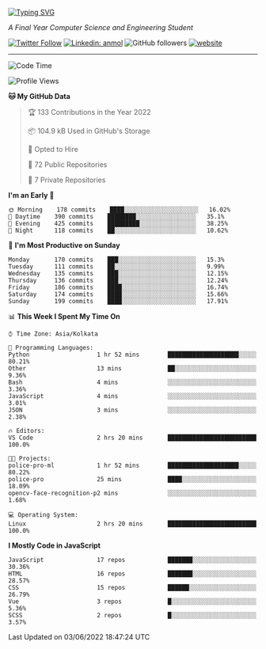 [![Typing SVG](https://readme-typing-svg.herokuapp.com?lines=HI%2C+I'm+Tonal;I'm+a+MEVN+Stack+Developer)](https://git.io/typing-svg)

<p><em>A Final Year Computer Science and Engineering Student</em></p>

[![Twitter Follow](https://img.shields.io/twitter/follow/tonalmathew?style=flat)](https://twitter.com/intent/follow?screen_name=tonalmathew)
[![Linkedin: anmol](https://img.shields.io/badge/tonal-mathew?style=flat-square&logo=Linkedin&logoColor=white&link=https://www.linkedin.com/in/tonal-mathew/)](https://www.linkedin.com/in/tonal-mathew/)
![GitHub followers](https://img.shields.io/github/followers/tonalmathew?label=Follow&style=social)
[![website](https://img.shields.io/badge/Website-46a2f1.svg?&style=flat-square&logo=Google-Chrome&logoColor=white&link=http://tonalmathew.github.io/)](http://tonalmathew.github.io/)

---
<!--START_SECTION:waka-->
![Code Time](http://img.shields.io/badge/Code%20Time-0%20secs-blue)

![Profile Views](http://img.shields.io/badge/Profile%20Views-0-blue)

**🐱 My GitHub Data** 

> 🏆 133 Contributions in the Year 2022
 > 
> 📦 104.9 kB Used in GitHub's Storage 
 > 
> 💼 Opted to Hire
 > 
> 📜 72 Public Repositories 
 > 
> 🔑 7 Private Repositories  
 > 
**I'm an Early 🐤** 

```text
🌞 Morning    178 commits    ████░░░░░░░░░░░░░░░░░░░░░   16.02% 
🌆 Daytime    390 commits    ████████░░░░░░░░░░░░░░░░░   35.1% 
🌃 Evening    425 commits    █████████░░░░░░░░░░░░░░░░   38.25% 
🌙 Night      118 commits    ██░░░░░░░░░░░░░░░░░░░░░░░   10.62%

```
📅 **I'm Most Productive on Sunday** 

```text
Monday       170 commits    ███░░░░░░░░░░░░░░░░░░░░░░   15.3% 
Tuesday      111 commits    ██░░░░░░░░░░░░░░░░░░░░░░░   9.99% 
Wednesday    135 commits    ███░░░░░░░░░░░░░░░░░░░░░░   12.15% 
Thursday     136 commits    ███░░░░░░░░░░░░░░░░░░░░░░   12.24% 
Friday       186 commits    ████░░░░░░░░░░░░░░░░░░░░░   16.74% 
Saturday     174 commits    ████░░░░░░░░░░░░░░░░░░░░░   15.66% 
Sunday       199 commits    ████░░░░░░░░░░░░░░░░░░░░░   17.91%

```


📊 **This Week I Spent My Time On** 

```text
⌚︎ Time Zone: Asia/Kolkata

💬 Programming Languages: 
Python                   1 hr 52 mins        ████████████████████░░░░░   80.21% 
Other                    13 mins             ██░░░░░░░░░░░░░░░░░░░░░░░   9.36% 
Bash                     4 mins              ░░░░░░░░░░░░░░░░░░░░░░░░░   3.36% 
JavaScript               4 mins              ░░░░░░░░░░░░░░░░░░░░░░░░░   3.01% 
JSON                     3 mins              ░░░░░░░░░░░░░░░░░░░░░░░░░   2.38%

🔥 Editors: 
VS Code                  2 hrs 20 mins       █████████████████████████   100.0%

🐱‍💻 Projects: 
police-pro-ml            1 hr 52 mins        ████████████████████░░░░░   80.22% 
police-pro               25 mins             ████░░░░░░░░░░░░░░░░░░░░░   18.09% 
opencv-face-recognition-p2 mins              ░░░░░░░░░░░░░░░░░░░░░░░░░   1.68%

💻 Operating System: 
Linux                    2 hrs 20 mins       █████████████████████████   100.0%

```

**I Mostly Code in JavaScript** 

```text
JavaScript               17 repos            ███████░░░░░░░░░░░░░░░░░░   30.36% 
HTML                     16 repos            ███████░░░░░░░░░░░░░░░░░░   28.57% 
CSS                      15 repos            ██████░░░░░░░░░░░░░░░░░░░   26.79% 
Vue                      3 repos             █░░░░░░░░░░░░░░░░░░░░░░░░   5.36% 
SCSS                     2 repos             █░░░░░░░░░░░░░░░░░░░░░░░░   3.57%

```



 Last Updated on 03/06/2022 18:47:24 UTC
<!--END_SECTION:waka-->
